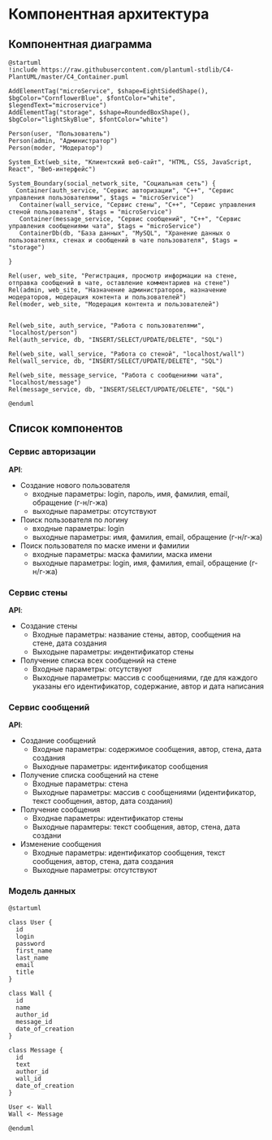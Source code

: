 # Компонентная архитектура
<!-- Состав и взаимосвязи компонентов системы между собой и внешними системами с указанием протоколов, ключевые технологии, используемые для реализации компонентов.
Диаграмма контейнеров C4 и текстовое описание. 
-->
## Компонентная диаграмма

```plantuml
@startuml
!include https://raw.githubusercontent.com/plantuml-stdlib/C4-PlantUML/master/C4_Container.puml

AddElementTag("microService", $shape=EightSidedShape(), $bgColor="CornflowerBlue", $fontColor="white", $legendText="microservice")
AddElementTag("storage", $shape=RoundedBoxShape(), $bgColor="lightSkyBlue", $fontColor="white")

Person(user, "Пользователь")
Person(admin, "Администратор")
Person(moder, "Модератор")

System_Ext(web_site, "Клиентский веб-сайт", "HTML, CSS, JavaScript, React", "Веб-интерфейс")

System_Boundary(social_network_site, "Социальная сеть") {
  Container(auth_service, "Сервис авторизации", "C++", "Сервис управления пользователями", $tags = "microService")    
   Container(wall_service, "Сервис стены", "C++", "Сервис управления стеной пользователя", $tags = "microService") 
   Container(message_service, "Сервис сообщений", "C++", "Сервис управления сообщениями чата", $tags = "microService")   
   ContainerDb(db, "База данных", "MySQL", "Хранение данных о пользователях, стенах и сообщений в чате пользователя", $tags = "storage")
   
}

Rel(user, web_site, "Регистрация, просмотр информации на стене, отправка сообщений в чате, оставление комментариев на стене")
Rel(admin, web_site, "Назначение администраторов, назначение модераторов, модерация контента и пользователей")
Rel(moder, web_site, "Модерация контента и пользователей")


Rel(web_site, auth_service, "Работа с пользователями", "localhost/person")
Rel(auth_service, db, "INSERT/SELECT/UPDATE/DELETE", "SQL")

Rel(web_site, wall_service, "Работа со стеной", "localhost/wall")
Rel(wall_service, db, "INSERT/SELECT/UPDATE/DELETE", "SQL")

Rel(web_site, message_service, "Работа с сообщениями чата", "localhost/message")
Rel(message_service, db, "INSERT/SELECT/UPDATE/DELETE", "SQL")

@enduml
```
## Список компонентов  

### Сервис авторизации
**API**:
-	Создание нового пользователя
      - входные параметры: login, пароль, имя, фамилия, email, обращение (г-н/г-жа)
      - выходные параметры: отсутствуют
-	Поиск пользователя по логину
     - входные параметры:  login
     - выходные параметры: имя, фамилия, email, обращение (г-н/г-жа)
-	Поиск пользователя по маске имени и фамилии
     - входные параметры: маска фамилии, маска имени
     - выходные параметры: login, имя, фамилия, email, обращение (г-н/г-жа)

### Сервис стены
**API**:
- Создание стены
  - Входные параметры: название стены,  автор, сообщения на стене, дата создания
  - Выходыне параметры: индентификатор стены
- Получение списка всех сообщений на стене
  - Входные параметры: отсутствуют
  - Выходные параметры: массив с сообщениями, где для каждого указаны его идентификатор, содержание, автор и дата написания

### Сервис сообщений
**API**:
- Создание сообщений
  - Входные параметры: содержимое сообщения, автор, стена, дата создания
  - Выходные параметры: идентификатор сообщения
- Получение списка сообщений на стене
  - Входные параметры: стена
  - Выходные параметры: массив с сообщениями (идентификатор, текст сообщения, автор, дата создания)
- Получение сообщения
  - Входнае параметры: идентификатор стены
  - Выходные парамтеры: текст сообщения, автор, стена, дата создани
- Изменение сообщения
  - Входные параметры: идентификатор сообщения, текст сообщения, автор, стена, дата создания
  - Выходные параметры: отсутствуют


### Модель данных
```puml
@startuml

class User {
  id
  login
  password
  first_name
  last_name
  email
  title
}

class Wall {
  id
  name
  author_id
  message_id
  date_of_creation
}

class Message {
  id
  text
  author_id
  wall_id
  date_of_creation
}

User <- Wall
Wall <- Message

@enduml
```